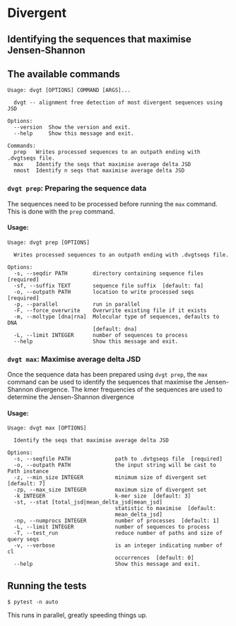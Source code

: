 # Divergent

## Identifying the sequences that maximise Jensen-Shannon

## The available commands

<!-- [[[cog
import cog
from divergent.cli import main
from click.testing import CliRunner
runner = CliRunner()
result = runner.invoke(main, ["--help"])
help = result.output.replace("Usage: main", "Usage: dvgt")
cog.out(
    "```\n{}\n```".format(help)
)
]]] -->
```
Usage: dvgt [OPTIONS] COMMAND [ARGS]...

  dvgt -- alignment free detection of most divergent sequences using JSD

Options:
  --version  Show the version and exit.
  --help     Show this message and exit.

Commands:
  prep   Writes processed sequences to an outpath ending with .dvgtseqs file.
  max    Identify the seqs that maximise average delta JSD
  nmost  Identify n seqs that maximise average delta JSD

```
<!-- [[[end]]] -->

### `dvgt prep`: Preparing the sequence data

The sequences need to be processed before running the `max` command. This is done with the `prep` command. 

#### Usage:

<!-- [[[cog
import cog
from divergent.cli import main
from click.testing import CliRunner
runner = CliRunner()
result = runner.invoke(main, ["prep", "--help"])
help = result.output.replace("Usage: main", "Usage: dvgt")
cog.out(
    "```\n{}\n```".format(help)
)
]]] -->
```
Usage: dvgt prep [OPTIONS]

  Writes processed sequences to an outpath ending with .dvgtseqs file.

Options:
  -s, --seqdir PATH        directory containing sequence files  [required]
  -sf, --suffix TEXT       sequence file suffix  [default: fa]
  -o, --outpath PATH       location to write processed seqs  [required]
  -p, --parallel           run in parallel
  -F, --force_overwrite    Overwrite existing file if it exists
  -m, --moltype [dna|rna]  Molecular type of sequences, defaults to DNA
                           [default: dna]
  -L, --limit INTEGER      number of sequences to process
  --help                   Show this message and exit.

```
<!-- [[[end]]] -->

### `dvgt max`: Maximise average delta JSD

Once the sequence data has been prepared using `dvgt prep`, the `max` command can be used to identify the sequences that maximise the Jensen-Shannon divergence. The kmer frequencies of the sequences are used to determine the Jensen-Shannon divergence

#### Usage:

<!-- [[[cog
import cog
from divergent.cli import main
from click.testing import CliRunner
runner = CliRunner()
result = runner.invoke(main, ["max", "--help"])
help = result.output.replace("Usage: main", "Usage: dvgt")
cog.out(
    "```\n{}\n```".format(help)
)
]]] -->
```
Usage: dvgt max [OPTIONS]

  Identify the seqs that maximise average delta JSD

Options:
  -s, --seqfile PATH              path to .dvtgseqs file  [required]
  -o, --outpath PATH              the input string will be cast to Path instance
  -z, --min_size INTEGER          minimum size of divergent set  [default: 7]
  -zp, --max_size INTEGER         maximum size of divergent set
  -k INTEGER                      k-mer size  [default: 3]
  -st, --stat [total_jsd|mean_delta_jsd|mean_jsd]
                                  statistic to maximise  [default:
                                  mean_delta_jsd]
  -np, --numprocs INTEGER         number of processes  [default: 1]
  -L, --limit INTEGER             number of sequences to process
  -T, --test_run                  reduce number of paths and size of query seqs
  -v, --verbose                   is an integer indicating number of cl
                                  occurrences  [default: 0]
  --help                          Show this message and exit.

```
<!-- [[[end]]] -->

## Running the tests

```
$ pytest -n auto
```

This runs in parallel, greatly speeding things up.

